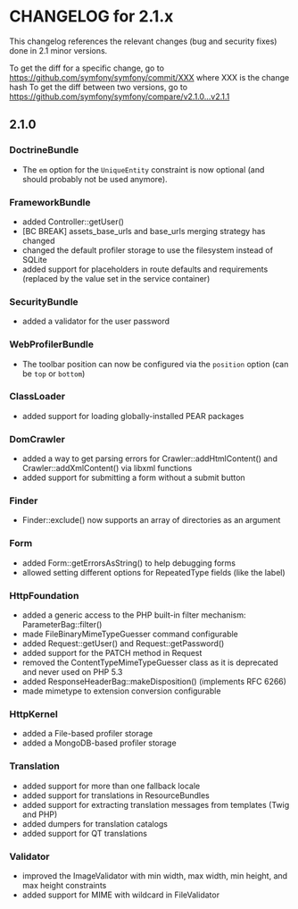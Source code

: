 CHANGELOG for 2.1.x
===================

This changelog references the relevant changes (bug and security fixes) done
in 2.1 minor versions.

To get the diff for a specific change, go to https://github.com/symfony/symfony/commit/XXX where XXX is the change hash
To get the diff between two versions, go to https://github.com/symfony/symfony/compare/v2.1.0...v2.1.1

2.1.0
-----

### DoctrineBundle

 * The `em` option for the `UniqueEntity` constraint is now optional (and should probably not be used anymore).

### FrameworkBundle

 * added Controller::getUser()
 * [BC BREAK] assets_base_urls and base_urls merging strategy has changed
 * changed the default profiler storage to use the filesystem instead of SQLite
 * added support for placeholders in route defaults and requirements (replaced by the value set in the service container)

### SecurityBundle

 * added a validator for the user password

### WebProfilerBundle

 * The toolbar position can now be configured via the `position` option (can be `top` or `bottom`)

### ClassLoader

 * added support for loading globally-installed PEAR packages

### DomCrawler

 * added a way to get parsing errors for Crawler::addHtmlContent() and Crawler::addXmlContent() via libxml functions
 * added support for submitting a form without a submit button

### Finder

 * Finder::exclude() now supports an array of directories as an argument

### Form

 * added Form::getErrorsAsString() to help debugging forms
 * allowed setting different options for RepeatedType fields (like the label)

### HttpFoundation

 * added a generic access to the PHP built-in filter mechanism: ParameterBag::filter()
 * made FileBinaryMimeTypeGuesser command configurable
 * added Request::getUser() and Request::getPassword()
 * added support for the PATCH method in Request
 * removed the ContentTypeMimeTypeGuesser class as it is deprecated and never used on PHP 5.3
 * added ResponseHeaderBag::makeDisposition() (implements RFC 6266)
 * made mimetype to extension conversion configurable

### HttpKernel

 * added a File-based profiler storage
 * added a MongoDB-based profiler storage

### Translation

 * added support for more than one fallback locale
 * added support for translations in ResourceBundles
 * added support for extracting translation messages from templates (Twig and PHP)
 * added dumpers for translation catalogs
 * added support for QT translations

### Validator

 * improved the ImageValidator with min width, max width, min height, and max height constraints
 * added support for MIME with wildcard in FileValidator
